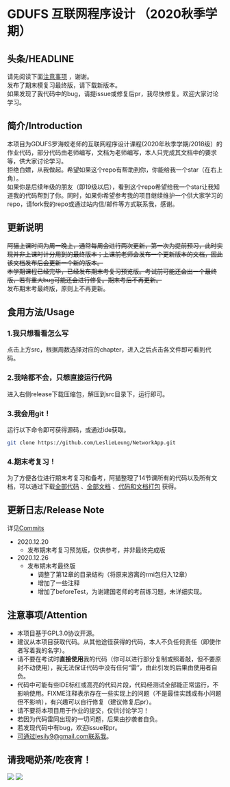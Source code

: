 # GDUFS 互联网程序设计 （2020秋季学期）

## 头条/HEADLINE
请先阅读下面[注意事项](https://github.com/LeslieLeung/NetworkApp#%E6%B3%A8%E6%84%8F%E4%BA%8B%E9%A1%B9attention) ，谢谢。  
发布了期末模复习最终版，请下载新版本。  
如果发现了我代码中的bug，请提issue或修复后pr，我尽快修复。欢迎大家讨论学习。

## 简介/Introduction
本项目为GDUFS罗海蛟老师的互联网程序设计课程(2020年秋季学期/2018级）的作业代码，部分代码由老师编写，文档为老师编写，本人只完成其文档中的要求等，供大家讨论学习。  
拒绝白嫖，从我做起。希望如果这个repo有帮助到你，你能给我一个star（在右上角）。  
如果你是后续年级的朋友（即19级以后），看到这个repo希望给我一个star让我知道我的代码帮到了你。同时，如果你希望参考我的项目继续维护一个供大家学习的repo，请fork我的repo或通过站内信/邮件等方式联系我，感谢。

## 更新说明
~~阿猫上课时间为周一晚上，通常每周会进行两次更新，第一次为提前预习，此时实现并非上课时计分用到的最终版本；上课前老师会发布一个更新版本的文档，因此该文档发布后会更新一个新的版本。~~  
~~本学期课程已经完毕，已经发布期末考复习预览版。考试前可能还会出一个最终版，若有重大bug可能还会进行修复。期末考后不再更新。~~  
发布期末考最终版，原则上不再更新。


## 食用方法/Usage
### 1.我只想看看怎么写
点击上方src，根据周数选择对应的chapter，进入之后点击各文件即可看到代码。
### 2.我啥都不会，只想直接运行代码
进入右侧release下载压缩包，解压到src目录下，运行即可。
### 3.我会用git！
运行以下命令即可获得源码，或通过ide获取。
```bash
git clone https://github.com/LeslieLeung/NetworkApp.git
```
### 4.期末考复习！
为了方便各位进行期末考复习和备考，阿猫整理了14节课所有的代码以及所有文档，可以通过下载[全部代码](https://github.com/LeslieLeung/NetworkApp/releases/download/v1/src.zip) 、[全部文档](https://github.com/LeslieLeung/NetworkApp/releases/download/v1/doc.zip) 、[代码和文档打包](https://github.com/LeslieLeung/NetworkApp/releases/download/v1/all.zip) 获得。

## 更新日志/Release Note
详见[Commits](https://github.com/LeslieLeung/NetworkApp/commits/master)
- 2020.12.20
    - 发布期末考复习预览版，仅供参考，并非最终完成版
- 2020.12.26
    - 发布期末考最终版
      - 调整了第12章的目录结构（将原来游离的rmi包归入12章）
      - 增加了一些注释
      - 增加了beforeTest，为谢建国老师的考前练习题，未详细实现。

## 注意事项/Attention
- 本项目基于GPL3.0协议开源。
- 建议从本项目获取代码。从其他途径获得的代码，本人不负任何责任（即使作者写着我的名字）。
- 请不要在考试时**直接使用**我的代码（你可以进行部分复制或照着敲，但不要原封不动使用），我无法保证代码中没有任何“雷”，由此引发的后果由使用者自负。
- 代码中可能有些IDE标红或高亮的代码片段，代码经测试全部能正常运行，不影响使用。FIXME注释表示存在一些实现上的问题（不是最佳实践或有小问题但不影响），有兴趣可以自行修复（建议修复后pr）。
- 请不要将本项目用于作业的提交，仅供讨论学习！
- 若因为代码雷同出现的一切问题，后果由抄袭者自负。
- 若发现代码中有bug，欢迎issue和pr。
- 可通过lesily9@gmail.com联系我。

## 请我喝奶茶/吃夜宵！
![](https://ameow-1255787947.cos.ap-guangzhou.myqcloud.com/img/20201220234753.jpg)
![](https://ameow-1255787947.cos.ap-guangzhou.myqcloud.com/img/20201220234745.jpg)